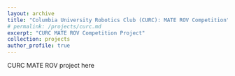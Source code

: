```yaml
---
layout: archive
title: "Columbia University Robotics Club (CURC): MATE ROV Competition"
# permalink: /projects/curc.md
excerpt: "CURC MATE ROV Competition Project"
collection: projects
author_profile: true
---
```


CURC MATE ROV project here
